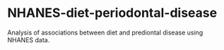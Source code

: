 # NHANES-diet-periodontal-disease
Analysis of associations between diet and prediontal disease using NHANES data.
